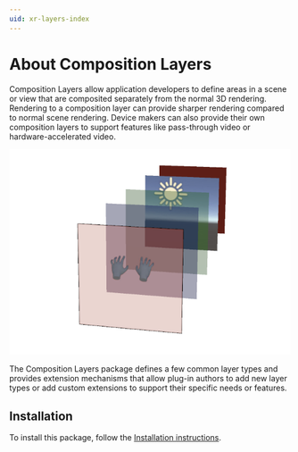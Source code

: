 ```yaml
---
uid: xr-layers-index
---
```


# About Composition Layers

Composition Layers allow application developers to define areas in a scene or view that are composited separately from the normal 3D rendering. Rendering to a composition layer can provide sharper rendering compared to normal scene rendering. Device makers can also provide their own composition layers to support features like pass-through video or hardware-accelerated video.

![](images/composition-layer-stack.png)

The Composition Layers package defines a few common layer types and provides extension mechanisms that allow plug-in authors to add new layer types or add custom extensions to support their specific needs or features. 

## Installation

To install this package, follow the [Installation instructions](xref:xr-layers-install).


[Using Composition Layers]: xref:xr-layers-using
[ILayerProvider]: xref:UnityEngine.XR.CompositionLayers.Provider.ILayerProvider
